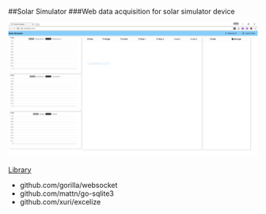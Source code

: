 ##Solar Simulator
###Web data acquisition for solar simulator device

![alt text](screenshot.png)

[Library](#Library)
* github.com/gorilla/websocket
* github.com/mattn/go-sqlite3
* github.com/xuri/excelize
